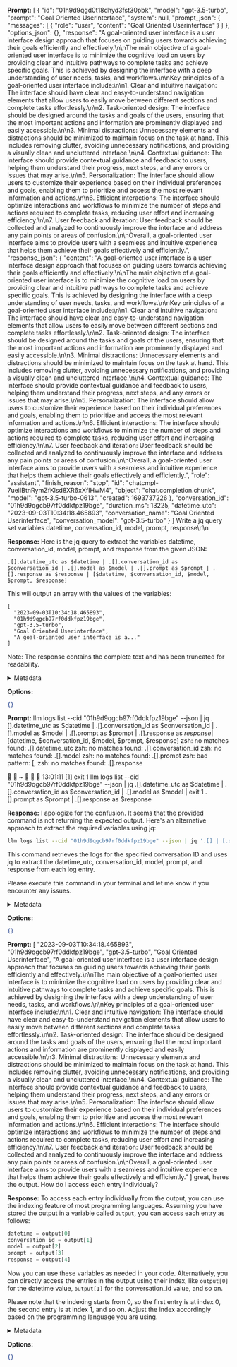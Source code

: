 **Prompt:**
[
  {
    "id": "01h9d9qgd0t18dhyd3fst30pbk",
    "model": "gpt-3.5-turbo",
    "prompt": "Goal Oriented Userinterface",
    "system": null,
    "prompt_json": {
      "messages": [
        {
          "role": "user",
          "content": "Goal Oriented Userinterface"
        }
      ]
    },
    "options_json": {},
    "response": "A goal-oriented user interface is a user interface design approach that focuses on guiding users towards achieving their goals efficiently and effectively.\n\nThe main objective of a goal-oriented user interface is to minimize the cognitive load on users by providing clear and intuitive pathways to complete tasks and achieve specific goals. This is achieved by designing the interface with a deep understanding of user needs, tasks, and workflows.\n\nKey principles of a goal-oriented user interface include:\n\n1. Clear and intuitive navigation: The interface should have clear and easy-to-understand navigation elements that allow users to easily move between different sections and complete tasks effortlessly.\n\n2. Task-oriented design: The interface should be designed around the tasks and goals of the users, ensuring that the most important actions and information are prominently displayed and easily accessible.\n\n3. Minimal distractions: Unnecessary elements and distractions should be minimized to maintain focus on the task at hand. This includes removing clutter, avoiding unnecessary notifications, and providing a visually clean and uncluttered interface.\n\n4. Contextual guidance: The interface should provide contextual guidance and feedback to users, helping them understand their progress, next steps, and any errors or issues that may arise.\n\n5. Personalization: The interface should allow users to customize their experience based on their individual preferences and goals, enabling them to prioritize and access the most relevant information and actions.\n\n6. Efficient interactions: The interface should optimize interactions and workflows to minimize the number of steps and actions required to complete tasks, reducing user effort and increasing efficiency.\n\n7. User feedback and iteration: User feedback should be collected and analyzed to continuously improve the interface and address any pain points or areas of confusion.\n\nOverall, a goal-oriented user interface aims to provide users with a seamless and intuitive experience that helps them achieve their goals effectively and efficiently.",
    "response_json": {
      "content": "A goal-oriented user interface is a user interface design approach that focuses on guiding users towards achieving their goals efficiently and effectively.\n\nThe main objective of a goal-oriented user interface is to minimize the cognitive load on users by providing clear and intuitive pathways to complete tasks and achieve specific goals. This is achieved by designing the interface with a deep understanding of user needs, tasks, and workflows.\n\nKey principles of a goal-oriented user interface include:\n\n1. Clear and intuitive navigation: The interface should have clear and easy-to-understand navigation elements that allow users to easily move between different sections and complete tasks effortlessly.\n\n2. Task-oriented design: The interface should be designed around the tasks and goals of the users, ensuring that the most important actions and information are prominently displayed and easily accessible.\n\n3. Minimal distractions: Unnecessary elements and distractions should be minimized to maintain focus on the task at hand. This includes removing clutter, avoiding unnecessary notifications, and providing a visually clean and uncluttered interface.\n\n4. Contextual guidance: The interface should provide contextual guidance and feedback to users, helping them understand their progress, next steps, and any errors or issues that may arise.\n\n5. Personalization: The interface should allow users to customize their experience based on their individual preferences and goals, enabling them to prioritize and access the most relevant information and actions.\n\n6. Efficient interactions: The interface should optimize interactions and workflows to minimize the number of steps and actions required to complete tasks, reducing user effort and increasing efficiency.\n\n7. User feedback and iteration: User feedback should be collected and analyzed to continuously improve the interface and address any pain points or areas of confusion.\n\nOverall, a goal-oriented user interface aims to provide users with a seamless and intuitive experience that helps them achieve their goals effectively and efficiently.",
      "role": "assistant",
      "finish_reason": "stop",
      "id": "chatcmpl-7ueiIBtnRymZfKlsd8XR6xXfIHwM4",
      "object": "chat.completion.chunk",
      "model": "gpt-3.5-turbo-0613",
      "created": 1693737226
    },
    "conversation_id": "01h9d9qgcb97rf0ddkfpz19bge",
    "duration_ms": 13225,
    "datetime_utc": "2023-09-03T10:34:18.465893",
    "conversation_name": "Goal Oriented Userinterface",
    "conversation_model": "gpt-3.5-turbo"
  }
]
 Write a jq query set variables datetime, conversation_id, model, prompt, response\n\n

**Response:**
Here is the jq query to extract the variables datetime, conversation_id, model, prompt, and response from the given JSON:

```jq
.[].datetime_utc as $datetime | .[].conversation_id as $conversation_id | .[].model as $model | .[].prompt as $prompt | .[].response as $response | [$datetime, $conversation_id, $model, $prompt, $response]
```

This will output an array with the values of the variables:

```
[
  "2023-09-03T10:34:18.465893",
  "01h9d9qgcb97rf0ddkfpz19bge",
  "gpt-3.5-turbo",
  "Goal Oriented Userinterface",
  "A goal-oriented user interface is a..."
]
```

Note: The response contains the complete text and has been truncated for readability.

<details><summary>Metadata</summary>

- Duration: 7838 ms
- Datetime: 2023-09-03T11:59:31.070834
- Model: gpt-3.5-turbo-0613

</details>

**Options:**
```json
{}
```

**Prompt:**
llm logs list --cid "01h9d9qgcb97rf0ddkfpz19bge" --json | jq .[].datetime_utc as $datetime | .[].conversation_id as $conversation_id | .[].model as $model | .[].prompt as $prompt | .[].response as $response | [$datetime, $conversation_id, $model, $prompt, $response]
zsh: no matches found: .[].datetime_utc
zsh: no matches found: .[].conversation_id
zsh: no matches found: .[].model
zsh: no matches found: .[].prompt
zsh: bad pattern: [,
zsh: no matches found: .[].response

  ~ ❯                                                                                                        13:01:11
[1]    exit 1     llm logs list --cid "01h9d9qgcb97rf0ddkfpz19bge" --json | jq .[].datetime_utc as $datetime | .[].conversation_id as $conversation_id | .[].model as $model |
       exit 1     .[].prompt as $prompt | .[].response as $response

**Response:**
I apologize for the confusion. It seems that the provided command is not returning the expected output. Here's an alternative approach to extract the required variables using jq:

```bash
llm logs list --cid "01h9d9qgcb97rf0ddkfpz19bge" --json | jq '.[] | [.datetime_utc, .conversation_id, .model, .prompt, .response]'
```

This command retrieves the logs for the specified conversation ID and uses jq to extract the datetime_utc, conversation_id, model, prompt, and response from each log entry.

Please execute this command in your terminal and let me know if you encounter any issues.

<details><summary>Metadata</summary>

- Duration: 5969 ms
- Datetime: 2023-09-03T12:01:37.461152
- Model: gpt-3.5-turbo-0613

</details>

**Options:**
```json
{}
```

**Prompt:**
[
  "2023-09-03T10:34:18.465893",
  "01h9d9qgcb97rf0ddkfpz19bge",
  "gpt-3.5-turbo",
  "Goal Oriented Userinterface",
  "A goal-oriented user interface is a user interface design approach that focuses on guiding users towards achieving their goals efficiently and effectively.\n\nThe main objective of a goal-oriented user interface is to minimize the cognitive load on users by providing clear and intuitive pathways to complete tasks and achieve specific goals. This is achieved by designing the interface with a deep understanding of user needs, tasks, and workflows.\n\nKey principles of a goal-oriented user interface include:\n\n1. Clear and intuitive navigation: The interface should have clear and easy-to-understand navigation elements that allow users to easily move between different sections and complete tasks effortlessly.\n\n2. Task-oriented design: The interface should be designed around the tasks and goals of the users, ensuring that the most important actions and information are prominently displayed and easily accessible.\n\n3. Minimal distractions: Unnecessary elements and distractions should be minimized to maintain focus on the task at hand. This includes removing clutter, avoiding unnecessary notifications, and providing a visually clean and uncluttered interface.\n\n4. Contextual guidance: The interface should provide contextual guidance and feedback to users, helping them understand their progress, next steps, and any errors or issues that may arise.\n\n5. Personalization: The interface should allow users to customize their experience based on their individual preferences and goals, enabling them to prioritize and access the most relevant information and actions.\n\n6. Efficient interactions: The interface should optimize interactions and workflows to minimize the number of steps and actions required to complete tasks, reducing user effort and increasing efficiency.\n\n7. User feedback and iteration: User feedback should be collected and analyzed to continuously improve the interface and address any pain points or areas of confusion.\n\nOverall, a goal-oriented user interface aims to provide users with a seamless and intuitive experience that helps them achieve their goals effectively and efficiently."
]
 great, heres the output. How do I access each entry individualy?

**Response:**
To access each entry individually from the output, you can use the indexing feature of most programming languages. Assuming you have stored the output in a variable called `output`, you can access each entry as follows:

```python
datetime = output[0]
conversation_id = output[1]
model = output[2]
prompt = output[3]
response = output[4]
```

Now you can use these variables as needed in your code. Alternatively, you can directly access the entries in the output using their index, like `output[0]` for the datetime value, `output[1]` for the conversation_id value, and so on.

Please note that the indexing starts from 0, so the first entry is at index 0, the second entry is at index 1, and so on. Adjust the index accordingly based on the programming language you are using.

<details><summary>Metadata</summary>

- Duration: 7804 ms
- Datetime: 2023-09-03T12:02:50.002449
- Model: gpt-3.5-turbo-0613

</details>

**Options:**
```json
{}
```

